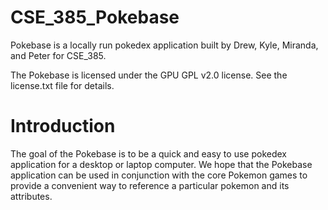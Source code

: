 CSE_385_Pokebase
================

Pokebase is a locally run pokedex application built by Drew, Kyle, Miranda, and Peter for CSE_385.

The Pokebase is licensed under the GPU GPL v2.0 license. See the license.txt file for details.

Introduction
================

The goal of the Pokebase is to be a quick and easy to use pokedex application for a desktop or laptop computer. We hope
that the Pokebase application can be used in conjunction with the core Pokemon games to provide a convenient way to reference
a particular pokemon and its attributes.
